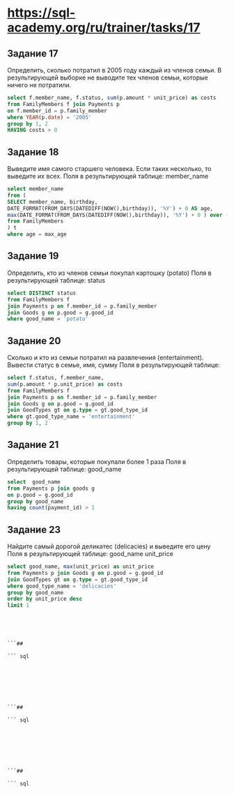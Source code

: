 # https://sql-academy.org/ru/trainer/tasks/17

## Задание 17
Определить, сколько потратил в 2005 году каждый из членов семьи. В результирующей выборке не выводите тех членов семьи, которые ничего не потратили.

``` sql
select f.member_name, f.status, sum(p.amount * unit_price) as costs
from FamilyMembers f join Payments p
on f.member_id = p.family_member
where YEAR(p.date) = '2005'
group by 1, 2
HAVING costs > 0
```
## Задание 18
Выведите имя самого старшего человека. Если таких несколько, то выведите их всех.
Поля в результирующей таблице:
member_name

``` sql
select member_name
from (
SELECT member_name, birthday, 
DATE_FORMAT(FROM_DAYS(DATEDIFF(NOW(),birthday)), '%Y') + 0 AS age,
max(DATE_FORMAT(FROM_DAYS(DATEDIFF(NOW(),birthday)), '%Y') + 0 ) over () as max_age
from FamilyMembers
) t
where age = max_age
```
## Задание 19

Определить, кто из членов семьи покупал картошку (potato)
Поля в результирующей таблице:
status
``` sql
select DISTINCT status
from FamilyMembers f
join Payments p on f.member_id = p.family_member
join Goods g on p.good = g.good_id
where good_name = 'potato'
```
## Задание 20

Сколько и кто из семьи потратил на развлечения (entertainment). Вывести статус в семье, имя, сумму
Поля в результирующей таблице:
``` sql
select f.status, f.member_name, 
sum(p.amount * p.unit_price) as costs
from FamilyMembers f
join Payments p on f.member_id = p.family_member
join Goods g on p.good = g.good_id
join GoodTypes gt on g.type = gt.good_type_id
where gt.good_type_name = 'entertainment'
group by 1, 2
```
## Задание 21

Определить товары, которые покупали более 1 раза
Поля в результирующей таблице:
good_name
``` sql
select  good_name
from Payments p join goods g
on p.good = g.good_id
group by good_name
having count(payment_id) > 1
```
## Задание 23

Найдите самый дорогой деликатес (delicacies) и выведите его цену
Поля в результирующей таблице:
good_name
unit_price
``` sql
select good_name, max(unit_price) as unit_price
from Payments p join Goods g on p.good = g.good_id
join GoodTypes gt on g.type = gt.good_type_id
where good_type_name = 'delicacies'
group by good_name
order by unit_price desc
limit 1
```
## 

``` sql

```
## 

``` sql

```## 

``` sql

```
## 

``` sql

```
## 

``` sql

```
## 

``` sql

```## 

``` sql

```
## 

``` sql

```
## 

``` sql

```
## 

``` sql

```## 

``` sql

```
## 

``` sql

```
## 

``` sql

```
## 

``` sql

```